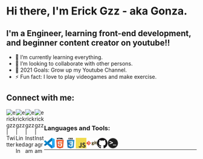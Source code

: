 # Hi there, I'm Erick Gzz - aka Gonza.

## I'm a Engineer, learning front-end development, and beginner content creator on youtube!!

- 🌱 I’m currently learning everything.
- 👯 I’m looking to collaborate with other persons.
- 🥅 2021 Goals: Grow up my Youtube Channel.
- ⚡ Fun fact: I love to play videogames and make exercise.

## Connect with me:

[<img align="left" alt="erickgzz | Twitter" width="25px" src="https://cdn.jsdelivr.net/npm/simple-icons@v3/icons/twitter.svg" />][twitter]
[<img align="left" alt="erickgzz | LinkedIn" width="25px" src="https://cdn.jsdelivr.net/npm/simple-icons@v3/icons/linkedin.svg" />][linkedin]
[<img align="left" alt="erickgzz | Instagram" width="25px" src="https://cdn.jsdelivr.net/npm/simple-icons@v3/icons/instagram.svg" />][instagram]
[<img align="left" alt="erickgzz | Instagram" width="25px" src="https://cdn.jsdelivr.net/npm/simple-icons@v3/icons/youtube.svg" />][youtube]
<br />

### Languages and Tools:

<img align="left" alt="Visual Studio Code" width="28px" color="white" src="https://raw.githubusercontent.com/github/explore/80688e429a7d4ef2fca1e82350fe8e3517d3494d/topics/visual-studio-code/visual-studio-code.png" />
<img align="left" alt="HTML5" width="28px" color="white" src="https://raw.githubusercontent.com/github/explore/80688e429a7d4ef2fca1e82350fe8e3517d3494d/topics/html/html.png" />
<img align="left" alt="CSS3" width="28px" color="white" src="https://raw.githubusercontent.com/github/explore/80688e429a7d4ef2fca1e82350fe8e3517d3494d/topics/css/css.png" />
<img align="left" alt="JavaScript" width="28px" color="white" src="https://raw.githubusercontent.com/github/explore/80688e429a7d4ef2fca1e82350fe8e3517d3494d/topics/javascript/javascript.png" />
<img align="left" alt="Git" width="28px" color="white" src="https://raw.githubusercontent.com/github/explore/80688e429a7d4ef2fca1e82350fe8e3517d3494d/topics/git/git.png" />
<img align="left" alt="GitHub" width="28px" color="white" src="https://raw.githubusercontent.com/github/explore/78df643247d429f6cc873026c0622819ad797942/topics/github/github.png" />
<img align="left" alt="Terminal" width="28px" color="white" src="https://raw.githubusercontent.com/github/explore/80688e429a7d4ef2fca1e82350fe8e3517d3494d/topics/terminal/terminal.png" />
<br />

---

[twitter]: https://twitter.com/GonzaaMx
[youtube]: https://www.youtube.com/channel/UC0FrcWqQH5Ab9iKkePEqstg
[instagram]: https://www.instagram.com/erickgzz97/
[linkedin]: https://www.linkedin.com/in/erick-gzz/

